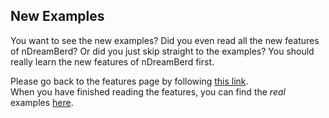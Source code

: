 ## New Examples

You want to see the new examples? Did you even read all the new features of nDreamBerd? Or did you just skip straight to the examples? You should really learn the new features of nDreamBerd first.<br>

Please go back to the features page by following [this link](https://github.com/TodePond/DreamBerd/blob/main/README.md).<br>
When you have finished reading the features, you can find the _real_ examples [here](https://github.com/TodePond/DreamBerd/blob/main/res/Examples.md).
